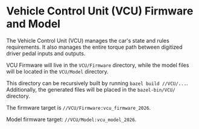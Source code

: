 # Vehicle Control Unit (VCU) Firmware and Model

The Vehicle Control Unit (VCU) manages the car's state and rules requirements. It also manages the entire torque path between
digitized driver pedal inputs and outputs.

VCU Firmware will live in the `VCU/Firmware` directory, while the model files will be located in the `VCU/Model` directory.

This directory can be recursively built by running `bazel build //VCU/...`. Additionally, the generated files will be placed in the `bazel-bin/VCU/` directory.

The firmware target is `//VCU/Firmware:vcu_firmware_2026`.

Model firmware target: `//VCU/Model:vcu_model_2026`.
